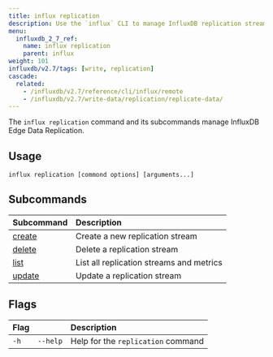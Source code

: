 ```yaml
---
title: influx replication
description: Use the `influx` CLI to manage InfluxDB replication streams.
menu:
  influxdb_2_7_ref:
    name: influx replication
    parent: influx
weight: 101
influxdb/v2.7/tags: [write, replication]
cascade:
  related:
    - /influxdb/v2.7/reference/cli/influx/remote
    - /influxdb/v2.7/write-data/replication/replicate-data/
---
```


The `influx replication` command and its subcommands manage InfluxDB Edge Data Replication.

## Usage
```
influx replication [commond options] [arguments...]
```

## Subcommands
| Subcommand                                                       | Description                              |
| :--------------------------------------------------------------- | :--------------------------------------- |
| [create](/influxdb/v2.7/reference/cli/influx/replication/create) | Create a new replication stream          |
| [delete](/influxdb/v2.7/reference/cli/influx/replication/delete) | Delete a replication stream              |
| [list](/influxdb/v2.7/reference/cli/influx/replication/list)     | List all replication streams and metrics |
| [update](/influxdb/v2.7/reference/cli/influx/replication/update) | Update a replication stream              |

## Flags
| Flag |          | Description                        |
| :--- | :------- | :--------------------------------- |
| `-h` | `--help` | Help for the `replication` command |

